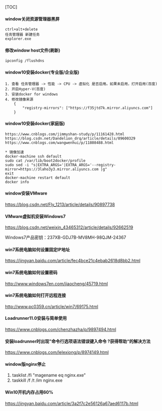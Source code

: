 [TOC]

#### window关闭资源管理器黑屏
```
ctrl+alt+delete
任务管理器 新建任务
explorer.exe
```

#### 修改window host文件(刷新)
```
ipconfig /flushdns
```

#### window10安装docker(专业版/企业版)
```
1. 查看 任务管理器 -> 性能 -> CPU -> 虚拟化 是否启用。如果未启用，打开启用(百度)
2. 开启Hyper-V(百度)
3. 安装docker for windows
4. 修改镜像来源
    {
        "registry-mirrors": ["https://f35jtd7k.mirror.aliyuncs.com"]
    }
```

#### window10安装docker(家庭版)
```
https://www.cnblogs.com/jimmyshan-study/p/11161428.html
https://blog.csdn.net/Dandelion_drq/article/details/89600329
https://www.cnblogs.com/wangwenhui/p/11808488.html
```

```
* 镜像加速
docker-machine ssh default
sudo cat /var/lib/boot2docker/profile
sudo sed -i "s|EXTRA_ARGS='|EXTRA_ARGS='--registry-mirror=https://3laho3y3.mirror.aliyuncs.com |g"
exit
docker-machine restart default
docker info
```


#### window安装VMware
<https://blog.csdn.net/Fly_1213/article/details/90897738>


#### VMware虚拟机安装Windows7
<https://blog.csdn.net/weixin_43465312/article/details/92662519>

Windows7产品密钥：237XB-GDJ7B-MV8MH-98QJM-24367


#### win7系统电脑如何设置固定IP地址
<https://jingyan.baidu.com/article/fec4bce21c4ebab2618d8bb2.html>


#### win7系统电脑如何设置密码
<http://www.windows7en.com/jiaocheng/45719.html>


#### win7系统电脑如何打开远程连接
<http://www.pc0359.cn/article/win7/69175.html>


#### Loadrunner11.0安装与简单使用
<https://www.cnblogs.com/chenzhazha/p/9897494.html>


#### 安装loadrunner时出现”命令行选项语法错误键入命令 \?获得帮助“的解决方法
<https://www.cnblogs.com/lelexiong/p/8974149.html>


#### window版nginx停止
1. tasklist /fi "magename eq nginx.exe"
2. taskkill /f /t /im nginx.exe


#### Win10开机内存占用60%
<https://jingyan.baidu.com/article/3a2f7c2e56126a67aed6117b.html>


